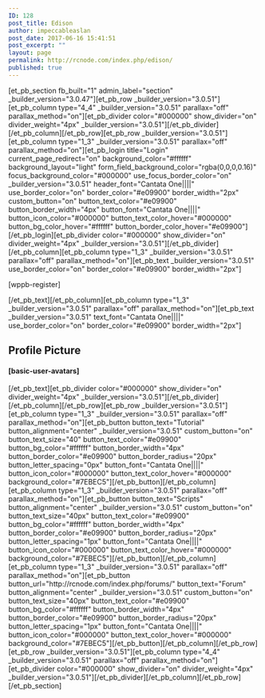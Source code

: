 ```yaml
---
ID: 128
post_title: Edison
author: impeccableaslan
post_date: 2017-06-16 15:41:51
post_excerpt: ""
layout: page
permalink: http://rcnode.com/index.php/edison/
published: true
---
```

[et_pb_section fb_built="1" admin_label="section" _builder_version="3.0.47"][et_pb_row _builder_version="3.0.51"][et_pb_column type="4_4" _builder_version="3.0.51" parallax="off" parallax_method="on"][et_pb_divider color="#000000" show_divider="on" divider_weight="4px" _builder_version="3.0.51"][/et_pb_divider][/et_pb_column][/et_pb_row][et_pb_row _builder_version="3.0.51"][et_pb_column type="1_3" _builder_version="3.0.51" parallax="off" parallax_method="on"][et_pb_login title="Login" current_page_redirect="on" background_color="#ffffff" background_layout="light" form_field_background_color="rgba(0,0,0,0.16)" focus_background_color="#000000" use_focus_border_color="on" _builder_version="3.0.51" header_font="Cantata One||||" use_border_color="on" border_color="#e09900" border_width="2px" custom_button="on" button_text_color="#e09900" button_border_width="4px" button_font="Cantata One||||" button_icon_color="#000000" button_text_color_hover="#000000" button_bg_color_hover="#ffffff" button_border_color_hover="#e09900"][/et_pb_login][et_pb_divider color="#000000" show_divider="on" divider_weight="4px" _builder_version="3.0.51"][/et_pb_divider][/et_pb_column][et_pb_column type="1_3" _builder_version="3.0.51" parallax="off" parallax_method="on"][et_pb_text _builder_version="3.0.51" use_border_color="on" border_color="#e09900" border_width="2px"]<p>[wppb-register]</p>[/et_pb_text][/et_pb_column][et_pb_column type="1_3" _builder_version="3.0.51" parallax="off" parallax_method="on"][et_pb_text _builder_version="3.0.51" text_font="Cantata One||||" use_border_color="on" border_color="#e09900" border_width="2px"]<p><span></span></p>
<h2>Profile Picture</h2>
<h4>[basic-user-avatars]</h4>[/et_pb_text][et_pb_divider color="#000000" show_divider="on" divider_weight="4px" _builder_version="3.0.51"][/et_pb_divider][/et_pb_column][/et_pb_row][et_pb_row _builder_version="3.0.51"][et_pb_column type="1_3" _builder_version="3.0.51" parallax="off" parallax_method="on"][et_pb_button button_text="Tutorial" button_alignment="center" _builder_version="3.0.51" custom_button="on" button_text_size="40" button_text_color="#e09900" button_bg_color="#ffffff" button_border_width="4px" button_border_color="#e09900" button_border_radius="20px" button_letter_spacing="0px" button_font="Cantata One||||" button_icon_color="#000000" button_text_color_hover="#000000" background_color="#7EBEC5"][/et_pb_button][/et_pb_column][et_pb_column type="1_3" _builder_version="3.0.51" parallax="off" parallax_method="on"][et_pb_button button_text="Scripts" button_alignment="center" _builder_version="3.0.51" custom_button="on" button_text_size="40px" button_text_color="#e09900" button_bg_color="#ffffff" button_border_width="4px" button_border_color="#e09900" button_border_radius="20px" button_letter_spacing="1px" button_font="Cantata One||||" button_icon_color="#000000" button_text_color_hover="#000000" background_color="#7EBEC5"][/et_pb_button][/et_pb_column][et_pb_column type="1_3" _builder_version="3.0.51" parallax="off" parallax_method="on"][et_pb_button button_url="http://rcnode.com/index.php/forums/" button_text="Forum" button_alignment="center" _builder_version="3.0.51" custom_button="on" button_text_size="40px" button_text_color="#e09900" button_bg_color="#ffffff" button_border_width="4px" button_border_color="#e09900" button_border_radius="20px" button_letter_spacing="1px" button_font="Cantata One||||" button_icon_color="#000000" button_text_color_hover="#000000" background_color="#7EBEC5"][/et_pb_button][/et_pb_column][/et_pb_row][et_pb_row _builder_version="3.0.51"][et_pb_column type="4_4" _builder_version="3.0.51" parallax="off" parallax_method="on"][et_pb_divider color="#000000" show_divider="on" divider_weight="4px" _builder_version="3.0.51"][/et_pb_divider][/et_pb_column][/et_pb_row][/et_pb_section]